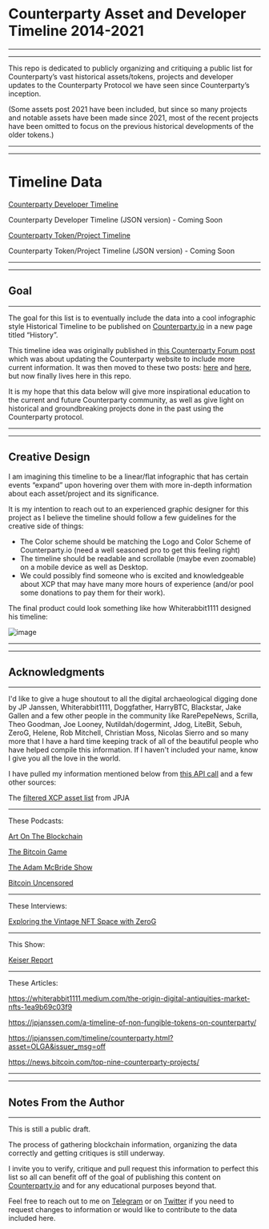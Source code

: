 # Counterparty Asset and Developer Timeline 2014-2021

---
---

This repo is dedicated to publicly organizing and critiquing a public list for Counterparty’s vast historical assets/tokens, projects and developer updates to the Counterparty Protocol we have seen since Counterparty’s inception. 

(Some assets post 2021 have been included, but since so many projects and notable assets have been made since 2021, most of the recent projects have been omitted to focus on the previous historical developments of the older tokens.)

---
---

# Timeline Data

[Counterparty Developer Timeline](https://github.com/davestaxcp/CounterpartyTimeline2023/blob/main/DeveloperTimeline2023.md)

Counterparty Developer Timeline (JSON version) - Coming Soon

[Counterparty Token/Project Timeline](https://github.com/davestaxcp/CounterpartyTimeline2023/blob/main/TokenTimeline2023.md)

Counterparty Token/Project Timeline (JSON version) - Coming Soon

---
---

## Goal

---

The goal for this list is to eventually include the data into a cool infographic style Historical Timeline to be published on [Counterparty.io](https://counterparty.io/) in a new page titled “History”. 

This timeline idea was originally published in [this Counterparty Forum post](https://forums.counterparty.io/t/updating-information-on-counterparty-io/6669/8) which was about updating the Counterparty website to include more current information. It was then moved to these two posts: [here](https://forums.counterparty.io/t/counterparty-developer-timeline-for-counterparty-io/6675) and [here](https://forums.counterparty.io/t/counterparty-token-asset-project-timeline-for-counterparty-io/6688), but now finally lives here in this repo.

It is my hope that this data below will give more inspirational education to the current and future Counterparty community, as well as give light on historical and groundbreaking projects done in the past using the Counterparty protocol.

---
---

## Creative Design

I am imagining this timeline to be a linear/flat infographic that has certain events “expand” upon hovering over them with more in-depth information about each asset/project and its significance. 

It is my intention to reach out to an experienced graphic designer for this project as I believe the timeline should follow a few guidelines for the creative side of things:

- The Color scheme should be matching the Logo and Color Scheme of Counterparty.io (need a well seasoned pro to get this feeling right)
- The timeline should be readable and scrollable (maybe even zoomable) on a mobile device as well as Desktop.
- We could possibly find someone who is excited and knowledgeable about XCP that may have many more hours of experience (and/or pool some donations to pay them for their work).


The final product could look something like how Whiterabbit1111 designed his timeline:

![image](https://github.com/davestaxcp/CounterpartyTimeline2023/assets/136373423/34d09b70-0db5-4886-a848-569a9af08502)


---
---

## Acknowledgments

---

I'd like to give a huge shoutout to all the digital archaeological digging done by JP Janssen, Whiterabbit1111, Doggfather, HarryBTC, Blackstar, Jake Gallen and a few other people in the community like RarePepeNews, Scrilla, Theo Goodman, Joe Looney, Nutildah/dogermint, Jdog, LiteBit, Sebuh, ZeroG, Helene, Rob Mitchell, Christian Moss, Nicolas Sierro and so many more that I have a hard time keeping track of all of the beautiful people who have helped compile this information. If I haven't included your name, know I give you all the love in the world.

I have pulled my information mentioned below from [this API call](https://codepen.io/ndlbl/pen/yLQVERj?editors=1111) and a few other sources:

The [filtered XCP asset list](https://github.com/Jpja/XCP-Asset-List/blob/main/xcp_assets_filtered.csv) from JPJA

---

These Podcasts:

[Art On The Blockchain](https://soundcloud.com/artontheblockchain/tracks)

[The Bitcoin Game](https://soundcloud.com/the-bitcoin-game)

[The Adam McBride Show](https://soundcloud.com/the-bitcoin-game)

[Bitcoin Uncensored](https://www.mixcloud.com/bitcoinuncensored/uploads/?order=oldest)

---

These Interviews:

[Exploring the Vintage NFT Space with ZeroG](https://www.youtube.com/@VintageNFTSpace)

---

This Show:

[Keiser Report](https://www.rt.com/shows/keiser-report/)

---

These Articles:

https://whiterabbit1111.medium.com/the-origin-digital-antiquities-market-nfts-1ea9b69c03f9

https://jpjanssen.com/a-timeline-of-non-fungible-tokens-on-counterparty/

https://jpjanssen.com/timeline/counterparty.html?asset=OLGA&issuer_msg=off

https://news.bitcoin.com/top-nine-counterparty-projects/

---
---

## Notes From the Author

---

This is still a public draft.

The process of gathering blockchain information, organizing the data correctly and getting critiques is still underway.

I invite you to verify, critique and pull request this information to perfect this list so all can benefit off of the goal of publishing this content on [Counterparty.io](Counterparty.io) and for any educational purposes beyond that.

Feel free to reach out to me on [Telegram](https://t.me/davesta) or on [Twitter](https://twitter.com/davesta_xcp) if you need to request changes to information or would like to contribute to the data included here.
